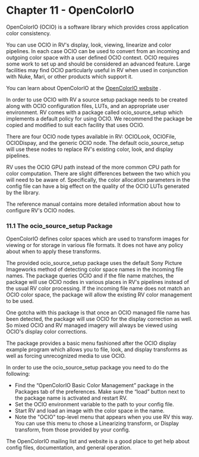 # Chapter 11 - OpenColorIO

OpenColorIO (OCIO) is a software library which provides cross application color consistency.

You can use OCIO in RV's display, look, viewing, linearize and color pipelines. In each case OCIO can be used to convert from an incoming and outgoing color space with a user defined OCIO context. OCIO requires some work to set up and should be considered an advanced feature. Large facilities may find OCIO particularly useful in RV when used in conjunction with Nuke, Mari, or other products which support it.

You can learn about OpenColorIO at the [OpenColorIO website](http://www.opencolorio.org) .

In order to use OCIO with RV a source setup package needs to be created along with OCIO configuration files, LUTs, and an appropriate user environment. RV comes with a package called ocio_source_setup which implements a default policy for using OCIO. We recommend the package be copied and modified to suit each facility that uses OCIO.

There are four OCIO node types available in RV: OCIOLook, OCIOFile, OCIODispay, and the generic OCIO node. The default ocio_source_setup will use these nodes to replace RV's existing color, look, and display pipelines.

RV uses the OCIO GPU path instead of the more common CPU path for color computation. There are slight differences between the two which you will need to be aware of. Specifically, the color allocation parameters in the config file can have a big effect on the quality of the OCIO LUTs generated by the library.

The reference manual contains more detailed information about how to configure RV's OCIO nodes.

### 11.1 The ocio_source_setup Package

OpenColorIO defines color spaces which are used to transform images for viewing or for storage in various file formats. It does not have any policy about when to apply these transforms.

The provided ocio_source_setup package uses the default Sony Picture Imageworks method of detecting color space names in the incoming file names. The package queries OCIO and if the file name matches, the package will use OCIO nodes in various places in RV's pipelines instead of the usual RV color processing. If the incoming file name does not match an OCIO color space, the package will allow the existing RV color management to be used.

One gotcha with this package is that once an OCIO managed file name has been detected, the package will use OCIO for the display correction as well. So mixed OCIO and RV managed imagery will always be viewed using OCIO's display color corrections.

The package provides a basic menu fashioned after the OCIO display example program which allows you to file, look, and display transforms as well as forcing unrecognized media to use OCIO.

In order to use the ocio_source_setup package you need to do the following:

* Find the “OpenColorIO Basic Color Management” package in the Packages tab of the preferences. Make sure the “load” button next to the package name is activated and restart RV.
* Set the OCIO environment variable to the path to your config file.
* Start RV and load an image with the color space in the name.
* Note the "OCIO" top-level menu that appears when you use RV this way. You can use this menu to chose a Linearizing transform, or Display transform, from those provided by your config.

The OpenColorIO mailing list and website is a good place to get help about config files, documentation, and general operation.